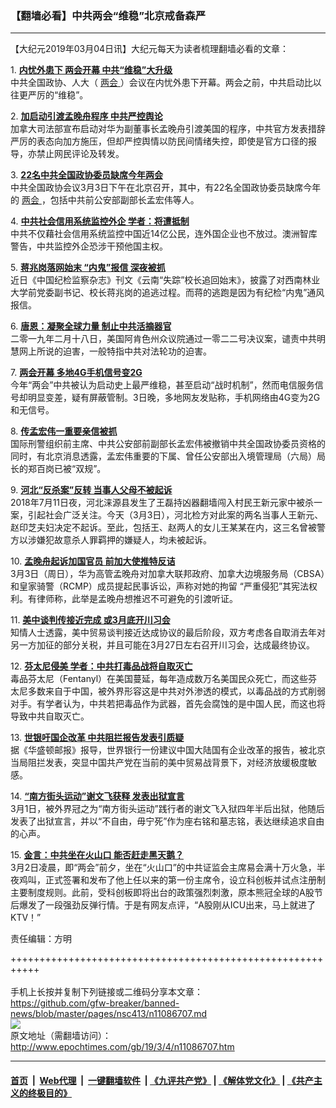### 【翻墙必看】中共两会“维稳”北京戒备森严
------------------------

<p>
 【大纪元2019年03月04日讯】大纪元每天为读者梳理翻墙必看的文章：
</p>
<p>
 1.
 <b>
  <a href="http://www.epochtimes.com/gb/19/3/3/n11086133.htm" rel="noopener noreferrer" target="_blank">
   内忧外患下 两会开幕 中共“维稳”大升级
  </a>
 </b>
 <br/>
 中共全国政协、人大（
 <a href="http://www.epochtimes.com/gb/tag/%E4%B8%A4%E4%BC%9A.html">
  两会
 </a>
 ）会议在内忧外患下开幕。两会之前，中共启动比以往更严厉的“维稳”。
</p>
<p>
 2.
 <b>
  <a href="http://www.epochtimes.com/gb/19/3/4/n11086780.htm" rel="noopener noreferrer" target="_blank">
   加启动引渡孟晚舟程序 中共严控舆论
  </a>
 </b>
 <br/>
 加拿大司法部宣布启动对华为副董事长孟晚舟引渡美国的程序，中共官方发表措辞严厉的表态向加方施压，但却严控舆情以防民间情绪失控，即使是官方口径的报导，亦禁止网民评论及转发。
</p>
<p>
 3.
 <b>
  <a href="http://www.epochtimes.com/gb/19/3/3/n11086447.htm" rel="noopener noreferrer" target="_blank">
   22名中共全国政协委员缺席今年两会
  </a>
 </b>
 <br/>
 中共全国政协会议3月3日下午在北京召开，其中，有22名全国政协委员缺席今年的
 <a href="http://www.epochtimes.com/gb/tag/%E4%B8%A4%E4%BC%9A.html">
  两会
 </a>
 ，包括中共前公安部副部长孟宏伟等人。
</p>
<p>
 4.
 <b>
  <a href="http://www.epochtimes.com/gb/19/3/3/n11085884.htm" rel="noopener noreferrer" target="_blank">
   中共社会信用系统监控外企 学者：将遭抵制
  </a>
 </b>
 <br/>
 中共不仅藉社会信用系统监控中国近14亿公民，连外国企业也不放过。澳洲智库警告，中共监控外企恐涉干预他国主权。
</p>
<p>
 5.
 <b>
  <a href="http://www.epochtimes.com/gb/19/3/3/n11085892.htm" rel="noopener noreferrer" target="_blank">
   蒋兆岗落网始末 “内鬼”报信 深夜被抓
  </a>
 </b>
 <br/>
 近日《中国纪检监察杂志》刊文《云南“失踪”校长追回始末》，披露了对西南林业大学前党委副书记、校长蒋兆岗的追逃过程。而蒋的逃跑是因为有纪检“内鬼”通风报信。
</p>
<p>
 6.
 <b>
  <a href="http://www.epochtimes.com/gb/19/3/3/n11085597.htm" rel="noopener noreferrer" target="_blank">
   唐恩：凝聚全球力量 制止中共活摘器官
  </a>
 </b>
 <br/>
 二零一九年二月十八日，美国阿肯色州众议院通过一零二二号决议案，谴责中共明慧网上所说的迫害，一般特指中共对法轮功的迫害。
</p>
<p>
 7.
 <b>
  <a href="http://www.epochtimes.com/gb/19/3/3/n11086285.htm" rel="noopener noreferrer" target="_blank">
   两会开幕 多地4G手机信号变2G
  </a>
 </b>
 <br/>
 今年“两会”中共被认为启动史上最严维稳，甚至启动“战时机制”，然而电信服务信号却明显变差，疑有屏蔽管制。3日晚，多地网友发贴称，手机网络由4G变为2G和无信号。
</p>
<p>
 8.
 <b>
  <a href="http://www.epochtimes.com/gb/19/3/3/n11085203.htm" rel="noopener noreferrer" target="_blank">
   传孟宏伟一重要亲信被抓
  </a>
 </b>
 <br/>
 国际刑警组织前主席、中共公安部前副部长孟宏伟被撤销中共全国政协委员资格的同时，有北京消息透露，孟宏伟重要的下属、曾任公安部出入境管理局（六局）局长的郑百岗已被“双规”。
</p>
<p>
 9.
 <b>
  <a href="http://www.epochtimes.com/gb/19/3/3/n11085490.htm" rel="noopener noreferrer" target="_blank">
   河北“反杀案”反转 当事人父母不被起诉
  </a>
 </b>
 <br/>
 2018年7月11日夜，河北涞源县发生了王磊持凶器翻墙闯入村民王新元家中被杀一案，引起社会广泛关注。今天（3月3日），河北检方对此案的两名当事人王新元、赵印芝夫妇决定不起诉。至此，包括王、赵两人的女儿王某某在内，这三名曾被警方以涉嫌犯故意杀人罪羁押的嫌疑人，均未被起诉。
</p>
<p>
 10.
 <b>
  <a href="http://www.epochtimes.com/gb/19/3/3/n11086438.htm" rel="noopener noreferrer" target="_blank">
   孟晚舟起诉加国官员 前加大使推特反诘
  </a>
 </b>
 <br/>
 3月3日（周日），华为高管孟晚舟对加拿大联邦政府、加拿大边境服务局（CBSA）和皇家骑警（RCMP）成员提起民事诉讼，声称对她的拘留 “严重侵犯”其宪法权利。有律师称，此举是孟晚舟想推迟不可避免的引渡听证。
</p>
<p>
 11.
 <b>
  <a href="http://www.epochtimes.com/gb/19/3/3/n11086539.htm" rel="noopener noreferrer" target="_blank">
   美中谈判传接近完成 或3月底开川习会
  </a>
 </b>
 <br/>
 知情人士透露，美中贸易谈判接近达成协议的最后阶段，双方考虑各自取消去年对另一方加征的部分关税，并且可能在3月27日左右召开川习会，达成最终协议。
</p>
<p>
 12.
 <b>
  <a href="http://www.epochtimes.com/gb/19/3/3/n11085850.htm" rel="noopener noreferrer" target="_blank">
   芬太尼侵美 学者：中共打毒品战将自取灭亡
  </a>
 </b>
 <br/>
 毒品芬太尼（Fentanyl）在美国蔓延，每年造成数万名美国民众死亡，而这些芬太尼多数来自于中国，被外界形容这是中共对外渗透的模式，以毒品战的方式削弱对手。有学者认为，中共若把毒品作为武器，首先会腐蚀的是中国人民，而这也将导致中共自取灭亡。
</p>
<p>
 13.
 <b>
  <a href="http://www.epochtimes.com/gb/19/3/3/n11085302.htm" rel="noopener noreferrer" target="_blank">
   世银吁国企改革 中共阻拦报告发表引质疑
  </a>
 </b>
 <br/>
 据《华盛顿邮报》报导，世界银行一份建议中国大陆国有企业改革的报告，被北京当局阻拦发表，突显中国共产党在当前的美中贸易战背景下，对经济放缓极度敏感。
</p>
<p>
 14.
 <b>
  <a href="http://www.epochtimes.com/gb/19/3/3/n11085379.htm" rel="noopener noreferrer" target="_blank">
   “南方街头运动”谢文飞获释 发表出狱宣言
  </a>
 </b>
 <br/>
 3月1日，被外界冠之为“南方街头运动”践行者的谢文飞入狱四年半后出狱，他随后发表了出狱宣言，并以“不自由，毋宁死”作为座右铭和墓志铭，表达继续追求自由的心声。
</p>
<p>
 15.
 <b>
  <a href="http://www.epochtimes.com/gb/19/3/3/n11086249.htm" rel="noopener noreferrer" target="_blank">
   金言：中共坐在火山口 能否赶走黑天鹅？
  </a>
 </b>
 <br/>
 3月2日凌晨，即“两会”前夕，坐在“火山口”的中共证监会主席易会满十万火急，半夜鸡叫，正式签署和发布了他上任以来的第一份主席令，设立科创板并试点注册制主要制度规则。此前，受科创板即将出台的政策强烈刺激，原本熊冠全球的A股节后爆发了一段强劲反弹行情。于是有网友点评，“A股刚从ICU出来，马上就进了KTV！”
</p>
<p>
 责任编辑：方明
</p>

+++++++++++++++++++++++++++++++++++++++++++++++++++++++++++<br/><br/>
手机上长按并复制下列链接或二维码分享本文章：<br/>
https://github.com/gfw-breaker/banned-news/blob/master/pages/nsc413/n11086707.md <br/>
<a href='https://github.com/gfw-breaker/banned-news/blob/master/pages/nsc413/n11086707.md'><img src='https://github.com/gfw-breaker/banned-news/blob/master/pages/nsc413/n11086707.md.png'/></a> <br/>
原文地址（需翻墙访问）：http://www.epochtimes.com/gb/19/3/4/n11086707.htm


------------------------
#### [首页](https://github.com/gfw-breaker/banned-news/blob/master/README.md) &nbsp;|&nbsp; [Web代理](https://github.com/labour-camp/helloworld) &nbsp;|&nbsp; [一键翻墙软件](https://github.com/gfw-breaker/nogfw/blob/master/README.md) &nbsp;| [《九评共产党》](https://github.com/gfw-breaker/9ping.md/blob/master/README.md#九评之一评共产党是什么) | [《解体党文化》](https://github.com/gfw-breaker/jtdwh.md/blob/master/README.md) | [《共产主义的终极目的》](https://github.com/gfw-breaker/gczydzjmd.md/blob/master/README.md)

